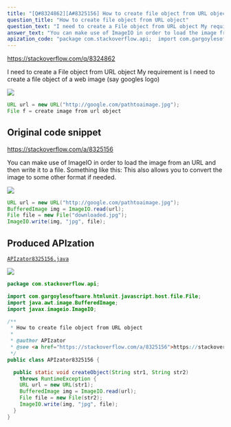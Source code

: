 ```yaml
---
title: "[Q#8324862][A#8325156] How to create file object from URL object"
question_title: "How to create file object from URL object"
question_text: "I need to create a File object from URL object My requirement is   I need to create a file object of a web image (say googles logo)"
answer_text: "You can make use of ImageIO in order to load the image from an URL and then write it to a file. Something like this: This also allows you to convert the image to some other format if needed."
apization_code: "package com.stackoverflow.api;  import com.gargoylesoftware.htmlunit.javascript.host.file.File; import java.awt.image.BufferedImage; import javax.imageio.ImageIO;  /**  * How to create file object from URL object  *  * @author APIzator  * @see <a href=\"https://stackoverflow.com/a/8325156\">https://stackoverflow.com/a/8325156</a>  */ public class APIzator8325156 {    public static void createObject(String str1, String str2)     throws RuntimeException {     URL url = new URL(str1);     BufferedImage img = ImageIO.read(url);     File file = new File(str2);     ImageIO.write(img, \"jpg\", file);   } }"
---
```


https://stackoverflow.com/q/8324862

I need to create a File object from URL object
My requirement is 
 I need to create a file object of a web image (say googles logo)


<div class="code-logo"><img src="/stackoverflow.png" /></div>

```java
URL url = new URL("http://google.com/pathtoaimage.jpg");
File f = create image from url object
```


## Original code snippet

https://stackoverflow.com/a/8325156

You can make use of ImageIO in order to load the image from an URL and then write it to a file. Something like this:
This also allows you to convert the image to some other format if needed.

<div class="code-logo"><img src="/stackoverflow.png" /></div>

```java
URL url = new URL("http://google.com/pathtoaimage.jpg");
BufferedImage img = ImageIO.read(url);
File file = new File("downloaded.jpg");
ImageIO.write(img, "jpg", file);
```

## Produced APIzation

[`APIzator8325156.java`](https://github.com/pasqualesalza/apization-temp-data/raw/master/search/APIzator8325156.java)

<div class="code-logo"><img src="/apizator.png" /></div>

```java
package com.stackoverflow.api;

import com.gargoylesoftware.htmlunit.javascript.host.file.File;
import java.awt.image.BufferedImage;
import javax.imageio.ImageIO;

/**
 * How to create file object from URL object
 *
 * @author APIzator
 * @see <a href="https://stackoverflow.com/a/8325156">https://stackoverflow.com/a/8325156</a>
 */
public class APIzator8325156 {

  public static void createObject(String str1, String str2)
    throws RuntimeException {
    URL url = new URL(str1);
    BufferedImage img = ImageIO.read(url);
    File file = new File(str2);
    ImageIO.write(img, "jpg", file);
  }
}

```
